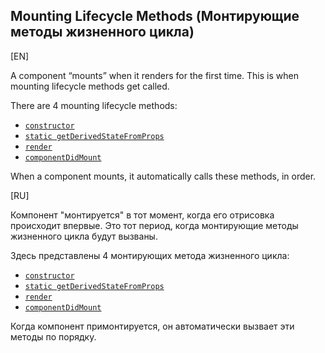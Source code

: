 ## Mounting Lifecycle Methods (Монтирующие методы жизненного цикла)

[EN]

A component “mounts” when it renders for the first time. This is when mounting lifecycle methods get called.

There are 4 mounting lifecycle methods:

* [`constructor`](constructor.md)
* [`static getDerivedStateFromProps`](getDerivedStateFromProps.md)
* [`render`](render.md)
* [`componentDidMount`](componentDidMount.md)

When a component mounts, it automatically calls these methods, in order.

[RU]

Компонент "монтируется" в тот момент, когда его отрисовка происходит впервые. Это тот период, когда монтирующие методы жизненного цикла будут вызваны.

Здесь представлены 4 монтирующих метода жизненного цикла:

* [`constructor`](constructor.md)
* [`static getDerivedStateFromProps`](getDerivedStateFromProps.md)
* [`render`](render.md)
* [`componentDidMount`](componentDidMount.md)

Когда компонент примонтируется, он автоматически вызвает эти методы по порядку.
